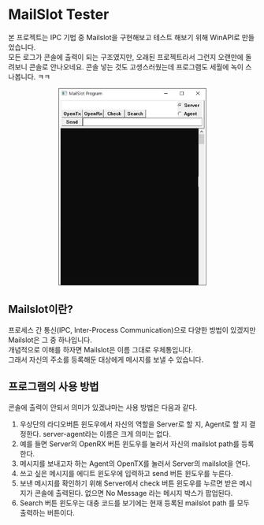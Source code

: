 # MailSlot Tester

본 프로젝트는 IPC 기법 중 Mailslot을 구현해보고 테스트 해보기 위해 WinAPI로 만들었습니다.<br>
모든 로그가 콘솔에 출력이 되는 구조였지만, 오래된 프로젝트라서 그런지 오랜만에 돌려보니 콘솔로 안나오네요. 콘솔 넣는 것도 고생스러웠는데 프로그램도 세월에 녹이 스나봅니다. ㅋㅋ<br>

<p align="center">
  <img src="Mailslot.JPG" width="300" height="400">
</p>

## Mailslot이란?
프로세스 간 통신(IPC, Inter-Process Communication)으로 다양한 방법이 있겠지만 Mailslot은 그 중 하나입니다.<br>
개념적으로 이해를 하자면 Mailslot은 이름 그대로 우체통입니다.<br>
그래서 자신의 주소를 등록해둔 대상에게 메시지를 보낼 수 있습니다.<br>

## 프로그램의 사용 방법

콘솔에 출력이 안되서 의미가 있겠냐마는 사용 방법은 다음과 같다.

1. 우상단의 라디오버튼 윈도우에서 자신의 역할을 Server로 할 지, Agent로 할 지 결정한다. server-agent라는 이름은 크게 의미는 없다.
2. 예를 들면 Server의 OpenRX 버튼 윈도우를 눌러서 자신의 mailslot path를 등록한다.
3. 메시지를 보내고자 하는 Agent의 OpenTX를 눌러서 Server의 mailslot을 연다.
4. 쓰고 싶은 메시지를 에디트 윈도우에 입력하고 send 버튼 윈도우를 누른다.
5. 보낸 메시지를 확인하기 위해 Server에서 check 버튼 윈도우를 누르면 받은 메시지가 콘솔에 출력된다. 없으면 No Message 라는 메시지 박스가 팝업된다.
6. Search 버튼 윈도우는 대충 코드를 보기에는 현재 등록된 mailslot path 를 모두 출력하는 버튼이다.
